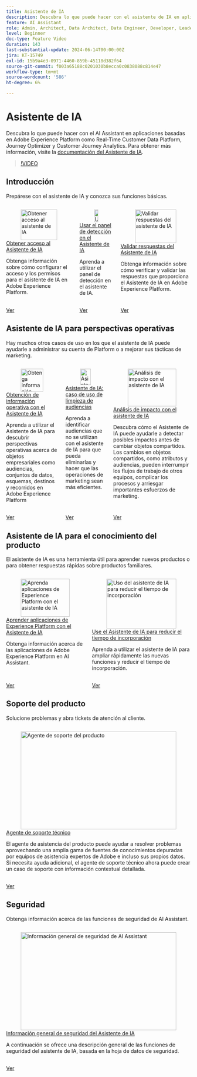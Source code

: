 ```yaml
---
title: Asistente de IA
description: Descubra lo que puede hacer con el asistente de IA en aplicaciones basadas en Adobe Experience Platform, como Real-time Customer Data Platform, Journey Optimizer y Customer Journey Analytics.
feature: AI Assistant
role: Admin, Architect, Data Architect, Data Engineer, Developer, Leader, User
level: Beginner
doc-type: Feature Video
duration: 143
last-substantial-update: 2024-06-14T00:00:00Z
jira: KT-15749
exl-id: 15b9a4e3-0971-4460-859b-45118d382f64
source-git-commit: f003a65188c0201030b8ecca0c0838088c814e47
workflow-type: tm+mt
source-wordcount: '586'
ht-degree: 6%

---
```


# Asistente de IA

Descubra lo que puede hacer con el AI Assistant en aplicaciones basadas en Adobe Experience Platform como Real-Time Customer Data Platform, Journey Optimizer y Customer Journey Analytics. Para obtener más información, visite la [documentación del Asistente de IA](https://experienceleague.adobe.com/es/docs/experience-platform/ai-assistant/home).

>[!VIDEO](https://video.tv.adobe.com/v/3429845/?learn=on&enablevpops)

## Introducción 

Prepárese con el asistente de IA y conozca sus funciones básicas.

<!-- CARDS
* access.md
* discoverability-panel.md
* validate-responses.md
-->
<!-- START CARDS HTML - DO NOT MODIFY BY HAND -->
<div class="columns">
    <div class="column is-half-tablet is-half-desktop is-one-third-widescreen" aria-label="Get access to AI Assistant">
        <div class="card" style="height: 100%; display: flex; flex-direction: column; height: 100%;">
            <div class="card-image">
                <figure class="image x-is-16by9">
                    <a href="access.md" title="Obtener acceso al asistente de IA" target="_blank" rel="referrer">
                        <img class="is-bordered-r-small" src="https://video.tv.adobe.com/v/3436470/?format=jpeg&nocache=1748392732990" alt="Obtener acceso al asistente de IA"
                             style="width: 100%; aspect-ratio: 16 / 9; object-fit: cover; overflow: hidden; display: block; margin: auto;">
                    </a>
                </figure>
            </div>
            <div class="card-content is-padded-small" style="display: flex; flex-direction: column; flex-grow: 1; justify-content: space-between;">
                <div class="top-card-content">
                    <p class="headline is-size-6 has-text-weight-bold">
                        <a href="access.md" target="_blank" rel="referrer" title="Obtener acceso al asistente de IA">Obtener acceso al Asistente de IA</a>
                    </p>
                    <p class="is-size-6">Obtenga información sobre cómo configurar el acceso y los permisos para el asistente de IA en Adobe Experience Platform.</p>
                </div>
                <a href="access.md" target="_blank" rel="referrer" class="spectrum-Button spectrum-Button--outline spectrum-Button--primary spectrum-Button--sizeM" style="align-self: flex-start; margin-top: 1rem;">
                    <span class="spectrum-Button-label has-no-wrap has-text-weight-bold">Ver</span>
                </a>
            </div>
        </div>
    </div>
    <div class="column is-half-tablet is-half-desktop is-one-third-widescreen" aria-label="Use the discoverability panel in AI Assistant">
        <div class="card" style="height: 100%; display: flex; flex-direction: column; height: 100%;">
            <div class="card-image">
                <figure class="image x-is-16by9">
                    <a href="discoverability-panel.md" title="Uso del panel de detección en el asistente de IA" target="_blank" rel="referrer">
                        <img class="is-bordered-r-small" src="https://video.tv.adobe.com/v/3440962/?format=jpeg&nocache=1748392732984" alt="Uso del panel de detección en el asistente de IA"
                             style="width: 100%; aspect-ratio: 16 / 9; object-fit: cover; overflow: hidden; display: block; margin: auto;">
                    </a>
                </figure>
            </div>
            <div class="card-content is-padded-small" style="display: flex; flex-direction: column; flex-grow: 1; justify-content: space-between;">
                <div class="top-card-content">
                    <p class="headline is-size-6 has-text-weight-bold">
                        <a href="discoverability-panel.md" target="_blank" rel="referrer" title="Uso del panel de detección en el asistente de IA">Usar el panel de detección en el Asistente de IA</a>
                    </p>
                    <p class="is-size-6">Aprenda a utilizar el panel de detección en el asistente de IA.</p>
                </div>
                <a href="discoverability-panel.md" target="_blank" rel="referrer" class="spectrum-Button spectrum-Button--outline spectrum-Button--primary spectrum-Button--sizeM" style="align-self: flex-start; margin-top: 1rem;">
                    <span class="spectrum-Button-label has-no-wrap has-text-weight-bold">Ver</span>
                </a>
            </div>
        </div>
    </div>
    <div class="column is-half-tablet is-half-desktop is-one-third-widescreen" aria-label="Validate responses from AI Assistant">
        <div class="card" style="height: 100%; display: flex; flex-direction: column; height: 100%;">
            <div class="card-image">
                <figure class="image x-is-16by9">
                    <a href="validate-responses.md" title="Validar respuestas del asistente de IA" target="_blank" rel="referrer">
                        <img class="is-bordered-r-small" src="https://video.tv.adobe.com/v/3441738/?format=jpeg&nocache=1748392733006" alt="Validar respuestas del asistente de IA"
                             style="width: 100%; aspect-ratio: 16 / 9; object-fit: cover; overflow: hidden; display: block; margin: auto;">
                    </a>
                </figure>
            </div>
            <div class="card-content is-padded-small" style="display: flex; flex-direction: column; flex-grow: 1; justify-content: space-between;">
                <div class="top-card-content">
                    <p class="headline is-size-6 has-text-weight-bold">
                        <a href="validate-responses.md" target="_blank" rel="referrer" title="Validar respuestas del asistente de IA">Validar respuestas del Asistente de IA</a>
                    </p>
                    <p class="is-size-6">Obtenga información sobre cómo verificar y validar las respuestas que proporciona el Asistente de IA en Adobe Experience Platform.</p>
                </div>
                <a href="validate-responses.md" target="_blank" rel="referrer" class="spectrum-Button spectrum-Button--outline spectrum-Button--primary spectrum-Button--sizeM" style="align-self: flex-start; margin-top: 1rem;">
                    <span class="spectrum-Button-label has-no-wrap has-text-weight-bold">Ver</span>
                </a>
            </div>
        </div>
    </div>
</div>
<!-- END CARDS HTML - DO NOT MODIFY BY HAND -->

## Asistente de IA para perspectivas operativas

Hay muchos otros casos de uso en los que el asistente de IA puede ayudarle a administrar su cuenta de Platform o a mejorar sus tácticas de marketing.

<!-- CARDS
* operational-insights.md
* find-unused-audiences.md
* impact-analysis.md
    {description = Learn how AI Assistant can help you detect potential impacts before changing shared objects. Changes to shared objects like attributes and audiences can disrupt workflows for other teams, complicating processes, and risk important marketing efforts.}
-->
<!-- START CARDS HTML - DO NOT MODIFY BY HAND -->
<div class="columns">
    <div class="column is-half-tablet is-half-desktop is-one-third-widescreen" aria-label="Get operational insights with AI Assistant">
        <div class="card" style="height: 100%; display: flex; flex-direction: column; height: 100%;">
            <div class="card-image">
                <figure class="image x-is-16by9">
                    <a href="operational-insights.md" title="Obtenga información operativa con el asistente de IA" target="_blank" rel="referrer">
                        <img class="is-bordered-r-small" src="https://video.tv.adobe.com/v/3444031/?format=jpeg&nocache=1748392734347" alt="Obtenga información operativa con el asistente de IA"
                             style="width: 100%; aspect-ratio: 16 / 9; object-fit: cover; overflow: hidden; display: block; margin: auto;">
                    </a>
                </figure>
            </div>
            <div class="card-content is-padded-small" style="display: flex; flex-direction: column; flex-grow: 1; justify-content: space-between;">
                <div class="top-card-content">
                    <p class="headline is-size-6 has-text-weight-bold">
                        <a href="operational-insights.md" target="_blank" rel="referrer" title="Obtenga información operativa con el asistente de IA">Obtención de información operativa con el Asistente de IA</a>
                    </p>
                    <p class="is-size-6">Aprenda a utilizar el Asistente de IA para descubrir perspectivas operativas acerca de objetos empresariales como audiencias, conjuntos de datos, esquemas, destinos y recorridos en Adobe Experience Platform</p>
                </div>
                <a href="operational-insights.md" target="_blank" rel="referrer" class="spectrum-Button spectrum-Button--outline spectrum-Button--primary spectrum-Button--sizeM" style="align-self: flex-start; margin-top: 1rem;">
                    <span class="spectrum-Button-label has-no-wrap has-text-weight-bold">Ver</span>
                </a>
            </div>
        </div>
    </div>
    <div class="column is-half-tablet is-half-desktop is-one-third-widescreen" aria-label="AI Assistant - Audience clean-up use case">
        <div class="card" style="height: 100%; display: flex; flex-direction: column; height: 100%;">
            <div class="card-image">
                <figure class="image x-is-16by9">
                    <a href="find-unused-audiences.md" title="Asistente de IA: caso de uso de limpieza de audiencias" target="_blank" rel="referrer">
                        <img class="is-bordered-r-small" src="https://video.tv.adobe.com/v/3435532/?format=jpeg&nocache=1748392734324" alt="Asistente de IA: caso de uso de limpieza de audiencias"
                             style="width: 100%; aspect-ratio: 16 / 9; object-fit: cover; overflow: hidden; display: block; margin: auto;">
                    </a>
                </figure>
            </div>
            <div class="card-content is-padded-small" style="display: flex; flex-direction: column; flex-grow: 1; justify-content: space-between;">
                <div class="top-card-content">
                    <p class="headline is-size-6 has-text-weight-bold">
                        <a href="find-unused-audiences.md" target="_blank" rel="referrer" title="Asistente de IA: caso de uso de limpieza de audiencias">Asistente de IA: caso de uso de limpieza de audiencias</a>
                    </p>
                    <p class="is-size-6">Aprenda a identificar audiencias que no se utilizan con el asistente de IA para que pueda eliminarlas y hacer que las operaciones de marketing sean más eficientes.</p>
                </div>
                <a href="find-unused-audiences.md" target="_blank" rel="referrer" class="spectrum-Button spectrum-Button--outline spectrum-Button--primary spectrum-Button--sizeM" style="align-self: flex-start; margin-top: 1rem;">
                    <span class="spectrum-Button-label has-no-wrap has-text-weight-bold">Ver</span>
                </a>
            </div>
        </div>
    </div>
    <div class="column is-half-tablet is-half-desktop is-one-third-widescreen" aria-label="Impact analysis with AI Assistant">
        <div class="card" style="height: 100%; display: flex; flex-direction: column; height: 100%;">
            <div class="card-image">
                <figure class="image x-is-16by9">
                    <a href="impact-analysis.md" title="Análisis de impacto con el asistente de IA" target="_blank" rel="referrer">
                        <img class="is-bordered-r-small" src="https://video.tv.adobe.com/v/3441680/?format=jpeg&nocache=1748392734336" alt="Análisis de impacto con el asistente de IA"
                             style="width: 100%; aspect-ratio: 16 / 9; object-fit: cover; overflow: hidden; display: block; margin: auto;">
                    </a>
                </figure>
            </div>
            <div class="card-content is-padded-small" style="display: flex; flex-direction: column; flex-grow: 1; justify-content: space-between;">
                <div class="top-card-content">
                    <p class="headline is-size-6 has-text-weight-bold">
                        <a href="impact-analysis.md" target="_blank" rel="referrer" title="Análisis de impacto con el asistente de IA">Análisis de impacto con el asistente de IA</a>
                    </p>
                    <p class="is-size-6">Descubra cómo el Asistente de IA puede ayudarle a detectar posibles impactos antes de cambiar objetos compartidos. Los cambios en objetos compartidos, como atributos y audiencias, pueden interrumpir los flujos de trabajo de otros equipos, complicar los procesos y arriesgar importantes esfuerzos de marketing.</p>
                </div>
                <a href="impact-analysis.md" target="_blank" rel="referrer" class="spectrum-Button spectrum-Button--outline spectrum-Button--primary spectrum-Button--sizeM" style="align-self: flex-start; margin-top: 1rem;">
                    <span class="spectrum-Button-label has-no-wrap has-text-weight-bold">Ver</span>
                </a>
            </div>
        </div>
    </div>
</div>
<!-- END CARDS HTML - DO NOT MODIFY BY HAND -->

## Asistente de IA para el conocimiento del producto

El asistente de IA es una herramienta útil para aprender nuevos productos o para obtener respuestas rápidas sobre productos familiares.

<!-- CARDS
* product-knowledge.md
* onboard.md
-->
<!-- START CARDS HTML - DO NOT MODIFY BY HAND -->
<div class="columns">
    <div class="column is-half-tablet is-half-desktop is-one-third-widescreen" aria-label="Learn Experience Platform applications with AI Assistant">
        <div class="card" style="height: 100%; display: flex; flex-direction: column; height: 100%;">
            <div class="card-image">
                <figure class="image x-is-16by9">
                    <a href="product-knowledge.md" title="Aprenda aplicaciones de Experience Platform con el asistente de IA" target="_blank" rel="referrer">
                        <img class="is-bordered-r-small" src="https://video.tv.adobe.com/v/3441024/?format=jpeg&nocache=1748392735046" alt="Aprenda aplicaciones de Experience Platform con el asistente de IA"
                             style="width: 100%; aspect-ratio: 16 / 9; object-fit: cover; overflow: hidden; display: block; margin: auto;">
                    </a>
                </figure>
            </div>
            <div class="card-content is-padded-small" style="display: flex; flex-direction: column; flex-grow: 1; justify-content: space-between;">
                <div class="top-card-content">
                    <p class="headline is-size-6 has-text-weight-bold">
                        <a href="product-knowledge.md" target="_blank" rel="referrer" title="Aprenda aplicaciones de Experience Platform con el asistente de IA">Aprender aplicaciones de Experience Platform con el Asistente de IA</a>
                    </p>
                    <p class="is-size-6">Obtenga información acerca de las aplicaciones de Adobe Experience Platform en AI Assistant.</p>
                </div>
                <a href="product-knowledge.md" target="_blank" rel="referrer" class="spectrum-Button spectrum-Button--outline spectrum-Button--primary spectrum-Button--sizeM" style="align-self: flex-start; margin-top: 1rem;">
                    <span class="spectrum-Button-label has-no-wrap has-text-weight-bold">Ver</span>
                </a>
            </div>
        </div>
    </div>
    <div class="column is-half-tablet is-half-desktop is-one-third-widescreen" aria-label="Use AI Assistant to reduce onboarding time">
        <div class="card" style="height: 100%; display: flex; flex-direction: column; height: 100%;">
            <div class="card-image">
                <figure class="image x-is-16by9">
                    <a href="onboard.md" title="Uso del asistente de IA para reducir el tiempo de incorporación" target="_blank" rel="referrer">
                        <img class="is-bordered-r-small" src="https://video.tv.adobe.com/v/3438032/?format=jpeg&nocache=1748392735030" alt="Uso del asistente de IA para reducir el tiempo de incorporación"
                             style="width: 100%; aspect-ratio: 16 / 9; object-fit: cover; overflow: hidden; display: block; margin: auto;">
                    </a>
                </figure>
            </div>
            <div class="card-content is-padded-small" style="display: flex; flex-direction: column; flex-grow: 1; justify-content: space-between;">
                <div class="top-card-content">
                    <p class="headline is-size-6 has-text-weight-bold">
                        <a href="onboard.md" target="_blank" rel="referrer" title="Uso del asistente de IA para reducir el tiempo de incorporación">Use el Asistente de IA para reducir el tiempo de incorporación</a>
                    </p>
                    <p class="is-size-6">Aprenda a utilizar el asistente de IA para ampliar rápidamente las nuevas funciones y reducir el tiempo de incorporación.</p>
                </div>
                <a href="onboard.md" target="_blank" rel="referrer" class="spectrum-Button spectrum-Button--outline spectrum-Button--primary spectrum-Button--sizeM" style="align-self: flex-start; margin-top: 1rem;">
                    <span class="spectrum-Button-label has-no-wrap has-text-weight-bold">Ver</span>
                </a>
            </div>
        </div>
    </div>
</div>
<!-- END CARDS HTML - DO NOT MODIFY BY HAND -->

## Soporte del producto

Solucione problemas y abra tickets de atención al cliente.

<!-- CARDS
* product-support-agent.md
-->
<!-- START CARDS HTML - DO NOT MODIFY BY HAND -->
<div class="columns">
    <div class="column is-half-tablet is-half-desktop is-one-third-widescreen" aria-label="Product Support Agent">
        <div class="card" style="height: 100%; display: flex; flex-direction: column; height: 100%;">
            <div class="card-image">
                <figure class="image x-is-16by9">
                    <a href="product-support-agent.md" title="Agente de soporte del producto" target="_blank" rel="referrer">
                        <img class="is-bordered-r-small" src="https://video.tv.adobe.com/v/3443183/?format=jpeg&nocache=1748392735554" alt="Agente de soporte del producto"
                             style="width: 100%; aspect-ratio: 16 / 9; object-fit: cover; overflow: hidden; display: block; margin: auto;">
                    </a>
                </figure>
            </div>
            <div class="card-content is-padded-small" style="display: flex; flex-direction: column; flex-grow: 1; justify-content: space-between;">
                <div class="top-card-content">
                    <p class="headline is-size-6 has-text-weight-bold">
                        <a href="product-support-agent.md" target="_blank" rel="referrer" title="Agente de soporte del producto">Agente de soporte técnico</a>
                    </p>
                    <p class="is-size-6">El agente de asistencia del producto puede ayudar a resolver problemas aprovechando una amplia gama de fuentes de conocimientos depuradas por equipos de asistencia expertos de Adobe e incluso sus propios datos. Si necesita ayuda adicional, el agente de soporte técnico ahora puede crear un caso de soporte con información contextual detallada.</p>
                </div>
                <a href="product-support-agent.md" target="_blank" rel="referrer" class="spectrum-Button spectrum-Button--outline spectrum-Button--primary spectrum-Button--sizeM" style="align-self: flex-start; margin-top: 1rem;">
                    <span class="spectrum-Button-label has-no-wrap has-text-weight-bold">Ver</span>
                </a>
            </div>
        </div>
    </div>
</div>
<!-- END CARDS HTML - DO NOT MODIFY BY HAND -->

## Seguridad

Obtenga información acerca de las funciones de seguridad de AI Assistant.

<!-- CARDS
* security-overview.md
-->
<!-- START CARDS HTML - DO NOT MODIFY BY HAND -->
<div class="columns">
    <div class="column is-half-tablet is-half-desktop is-one-third-widescreen" aria-label="Security overview of AI Assistant">
        <div class="card" style="height: 100%; display: flex; flex-direction: column; height: 100%;">
            <div class="card-image">
                <figure class="image x-is-16by9">
                    <a href="security-overview.md" title="Información general de seguridad de AI Assistant" target="_blank" rel="referrer">
                        <img class="is-bordered-r-small" src="https://video.tv.adobe.com/v/3441066/?format=jpeg&nocache=1748392736016" alt="Información general de seguridad de AI Assistant"
                             style="width: 100%; aspect-ratio: 16 / 9; object-fit: cover; overflow: hidden; display: block; margin: auto;">
                    </a>
                </figure>
            </div>
            <div class="card-content is-padded-small" style="display: flex; flex-direction: column; flex-grow: 1; justify-content: space-between;">
                <div class="top-card-content">
                    <p class="headline is-size-6 has-text-weight-bold">
                        <a href="security-overview.md" target="_blank" rel="referrer" title="Información general de seguridad de AI Assistant">Información general de seguridad del Asistente de IA</a>
                    </p>
                    <p class="is-size-6">A continuación se ofrece una descripción general de las funciones de seguridad del asistente de IA, basada en la hoja de datos de seguridad.</p>
                </div>
                <a href="security-overview.md" target="_blank" rel="referrer" class="spectrum-Button spectrum-Button--outline spectrum-Button--primary spectrum-Button--sizeM" style="align-self: flex-start; margin-top: 1rem;">
                    <span class="spectrum-Button-label has-no-wrap has-text-weight-bold">Ver</span>
                </a>
            </div>
        </div>
    </div>
</div>
<!-- END CARDS HTML - DO NOT MODIFY BY HAND -->

